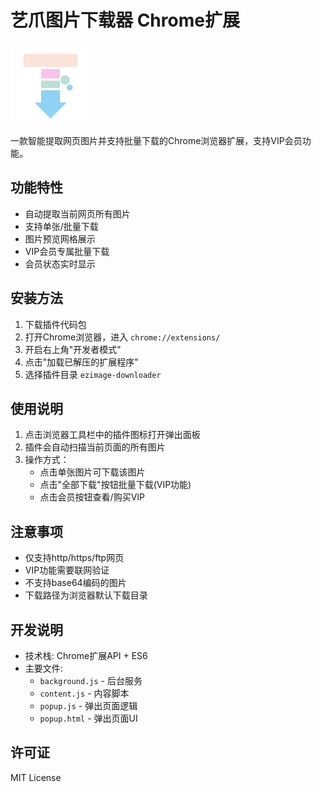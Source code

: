 # 艺爪图片下载器 Chrome扩展

![插件图标](icons/logo128.png)

一款智能提取网页图片并支持批量下载的Chrome浏览器扩展，支持VIP会员功能。

## 功能特性

- 自动提取当前网页所有图片
- 支持单张/批量下载
- 图片预览网格展示
- VIP会员专属批量下载
- 会员状态实时显示

## 安装方法

1. 下载插件代码包
2. 打开Chrome浏览器，进入 `chrome://extensions/`
3. 开启右上角"开发者模式"
4. 点击"加载已解压的扩展程序"
5. 选择插件目录 `ezimage-downloader`

## 使用说明

1. 点击浏览器工具栏中的插件图标打开弹出面板
2. 插件会自动扫描当前页面的所有图片
3. 操作方式：
   - 点击单张图片可下载该图片
   - 点击"全部下载"按钮批量下载(VIP功能)
   - 点击会员按钮查看/购买VIP

## 注意事项

- 仅支持http/https/ftp网页
- VIP功能需要联网验证
- 不支持base64编码的图片
- 下载路径为浏览器默认下载目录

## 开发说明

- 技术栈: Chrome扩展API + ES6
- 主要文件:
  - `background.js` - 后台服务
  - `content.js` - 内容脚本
  - `popup.js` - 弹出页面逻辑
  - `popup.html` - 弹出页面UI

## 许可证

MIT License
